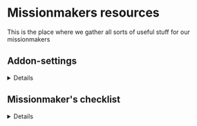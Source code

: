 # Missionmakers resources

This is the place where we gather all sorts of useful stuff for our missionmakers

## Addon-settings

<details>
  
### Settings hierarchy
In multiplayer, add-on settings are three-tiered :
- client settings affect only the local machine. They are set by each connected player for their own computer.
- mission settings affect all connected players. They are set by the missionmaker, and can overwrite client settings <b>if explicitly specified</b>.
- server settings affect all connected players. They are set by the server admin, and can overwrite mission settings as well as client settings <b>if explicitly specified</b>.
 
### Default settings
[This file](mission.txt) contains the current mission add-on settings for missionmakers to import into their own scenarios.<br>
[This file](server.txt) contains the current server add-on settings (for reference).
  
</details>

## Missionmaker's checklist

<details>

This is not a step-by-step guide to making a good mission, more like guidelines to avoid a catastrophe ;).

### General advice

  - check your mods are up to date
- make sure you're using the correct modlist (ie remove whatever additional mods you may be using client-side)
- if you are making a long mission (several main objectives), do a multiplayer test every time you complete a major section, on a dedicated server if available, local host otherwise
- if you don’t have direct access to the server ask either Winters, Compton, Ollo, Wonko or Miller
- we don’t want a server test to be run at 5 PM day of, always try and get a server test done as far in advance as you practically can (two days is a good compromise)
- have you set a particular time for your mission to start in game ?
  
### In-game

- load in the add-on on settings
- if you wish an add-on setting to be changed, bring it up to your CO
- under "Attributes > Settings > General > Misc", tick “Binarise the scenario file & editable objects (zeus)"
- under "Attributes > Settings > General > Multiplayer > Lobby", untick "Enable AI"
- under "Attributes > Settings > General > Multiplayer > Respawn" select "Respawn on custom position" then select "Select respawn position" then set the respawn delay to 5 seconds
  
</details>
